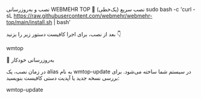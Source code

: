 نصب و به‌روزرسانی WEBMEHR TOP
🚀 نصب سریع (یک‌خطی)
sudo bash -c 'curl -sL https://raw.githubusercontent.com/webmehr/webmehr-top/main/install.sh | bash'


بعد از نصب، برای اجرا کافیست دستور زیر را بزنید 👇

wmtop

🔄 به‌روزرسانی خودکار

در زمان نصب، یک alias به نام wmtop-update در سیستم شما ساخته می‌شود.
برای بررسی نسخه جدید یا آپدیت دستی کافیست بنویسید:

wmtop-update
